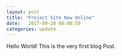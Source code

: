 ```yaml
---
layout: post
title: "Project Site Now Online"
date:   2017-09-28 08:00:59
categories: update
---
```


Hello World!
This is the very first blog Post.
